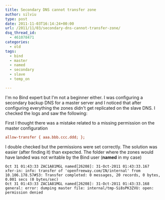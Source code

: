 ```yaml
---
title: Secondary DNS cannot transfer zone
author: silviu
type: post
date: 2011-11-03T16:14:24+00:00
url: /2011/11/03/secondary-dns-cannot-transfer-zone/
dsq_thread_id:
  - 461078471
categories:
  - old
tags:
  - bind
  - master
  - named
  - secondary
  - slave
  - temp_on

---
```

I'm no Bind expert but I'm not a beginner either. I was configuring a secondary backup DNS for a master server and I noticed that after configuring everything the zones didn't get replicated on the slave DNS. I checked the logs and saw the following:

First I thought there was a mistake related to a missing permission on the master configuration

```ini
allow-transfer { aaa.bbb.ccc.ddd; };
```

I double checked but the permissions were set correctly. The solution was easier (after finding it) than expected. The folder where the zones would have landed was not writable by the Bind user (**named** in my case)

```
Oct 31 01:43:33 ZAC1A81MGL named[26208]: 31-Oct-2011 01:43:33.167 xfer-in: info: transfer of 'openfreeway.com/IN/internal' from 10.106.178.57#53: Transfer completed: 0 messages, 20 records, 0 bytes, 0.001 secs (0 bytes/sec)
Oct 31 01:43:33 ZAC1A81MGL named[26208]: 31-Oct-2011 01:43:33.168 general: error: dumping master file: internal/tmp-Si8sPK3ZVU: open: permission denied
```